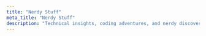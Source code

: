 ```yaml
---
title: "Nerdy Stuff"
meta_title: "Nerdy Stuff"
description: "Technical insights, coding adventures, and nerdy discoveries from the world of software development"
---
```









